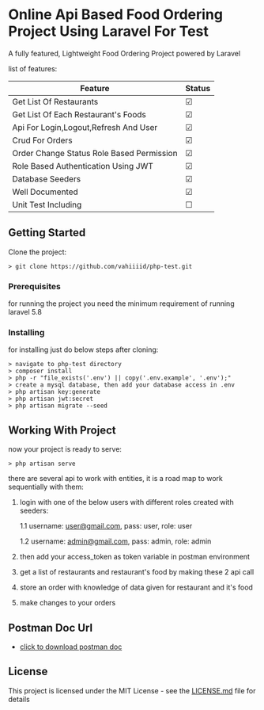 # Online Api Based Food Ordering Project Using Laravel For Test 

A fully featured, Lightweight Food Ordering Project powered by Laravel 

list of features:

| Feature                                  | Status        |
| ---------------------------------------- | ------------- |
| Get List Of Restaurants                  | &#9745;       |
| Get List Of Each Restaurant's Foods      | &#9745;       |
| Api For Login,Logout,Refresh And User    | &#9745;       |
| Crud For Orders                          | &#9745;       |
| Order Change Status Role Based Permission| &#9745;       |
| Role Based Authentication Using JWT      | &#9745;       |
| Database Seeders                         | &#9745;       |
| Well Documented                          | &#9745;       |
| Unit Test Including                      | &#9744;       |

## Getting Started

Clone the project:

```
> git clone https://github.com/vahiiiid/php-test.git
```

### Prerequisites

for running the project you need the minimum requirement of running laravel 5.8


### Installing

for installing just do below steps after cloning:

```
> navigate to php-test directory
> composer install
> php -r "file_exists('.env') || copy('.env.example', '.env');"
> create a mysql database, then add your database access in .env
> php artisan key:generate
> php artisan jwt:secret
> php artisan migrate --seed
```


## Working With Project

now your project is ready to serve:

```
> php artisan serve
```
there are several api to work with entities,
it is a road map to work sequentially with them:
1. login with one of the below users with different roles created with seeders:
    
    1.1 username: user@gmail.com,  pass: user, role: user
    
    1.2 username: admin@gmail.com, pass: admin, role: admin 
   
2. then add your access_token as token variable in postman environment
3. get a list of restaurants and restaurant's food by making these 2 api call 
4. store an order with knowledge of data given for restaurant and it's food
5. make changes to your orders


## Postman Doc Url

* [click to download postman doc](http://vahidvahedi.ir)


## License

This project is licensed under the MIT License - see the [LICENSE.md](LICENSE.md) file for details

